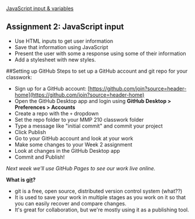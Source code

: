 [JavaScript input & variables](https://owenroberts.github.io/mmp310/week2/index.html)
<h2>Assignment 2: JavaScript input</h2>
<ul>
	<li>Use HTML inputs to get user information</li>
	<li>Save that information using JavaScript</li>
	<li>Present the user with some a response using some of their information</li>
	<li>Add a stylesheet with new styles.</li>

</ul>

##Setting up GitHub
Steps to set up a GitHub account and git repo for your classwork:
- Sign up for a GitHub account: [https://github.com/join?source=header-home](https://github.com/join?source=header-home)
- Open the GitHub Desktop app and login using **GitHub Desktop > Preferences > Accounts**
- Create a repo with the `+` dropdown
- Set the repo folder to your MMP 210 classwork folder
- Type a message like "initial commit" and commit your project
- Click Publish
- Go to your GitHub account and look at your work
- Make some changes to your Week 2 assignment
- Look at changes in the GitHub Desktop app
- Commit and Publish!

*Next week we'll use GitHub Pages to see our work live online.*

**What is [git](https://git-scm.com/)?**
- git is a free, open source, distributed version control system (what??)
- It is used to save your work in multiple stages as you work on it so that you can easily recover and compare changes.
- It's great for collaboration, but we're mostly using it as a publishing tool.